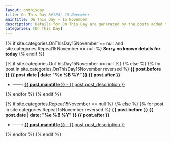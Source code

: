 ```yaml
---
layout: onthisday
title: On This Day &#124; 15 November
maintitle: On This Day — 15 November
description: Details for On This Day are genarated by the posts added to the website so the content is subject to changes/updates over time.
categories: [On This Day]
---
```


{% if site.categories.OnThisDay15November == null and site.categories.Repeat15November == null %}
<strong>Sorry no known details for today</strong>
{% endif %}

{% if site.categories.OnThisDay15November == null %}
{% else %}
{% for post in site.categories.OnThisDay15November reversed %}
<strong>{{ post.before }} {{ post.date | date: "%e %B %Y" }} {{ post.after }}</strong>
<ul>
<li> ——: <a href="{{ post.url }}"><strong>{{ post.maintitle }}</strong> - {{ post.post_description }}</a></li>
</ul>
{% endfor %}
{% endif %}

{% if site.categories.Repeat15November == null %}
{% else %}
{% for post in site.categories.Repeat15November reversed %}
<strong>{{ post.before }} {{ post.date | date: "%e %B %Y" }} {{ post.after }}</strong>
<ul>
<li> ——: <a href="{{ post.url }}"><strong>{{ post.maintitle }}</strong> - {{ post.post_description }}</a></li>
</ul>
{% endfor %}
{% endif %}
